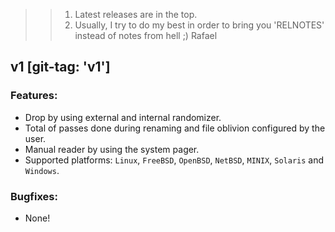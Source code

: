 >>1. Latest releases are in the top.
>>2. Usually, I try to do my best in order to bring you 'RELNOTES' instead of notes from hell ;)
>>Rafael

## v1 [git-tag: 'v1']

### Features:

- Drop by using external and internal randomizer.
- Total of passes done during renaming and file oblivion configured by the user.
- Manual reader by using the system pager.
- Supported platforms: ``Linux``, ``FreeBSD``, ``OpenBSD``, ``NetBSD``, ``MINIX``, ``Solaris`` and ``Windows``.

### Bugfixes:

- None!
